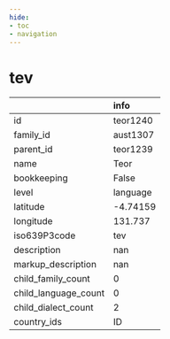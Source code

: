 ```yaml
---
hide:
- toc
- navigation
---
```

# tev
|                      | info     |
|:---------------------|:---------|
| id                   | teor1240 |
| family_id            | aust1307 |
| parent_id            | teor1239 |
| name                 | Teor     |
| bookkeeping          | False    |
| level                | language |
| latitude             | -4.74159 |
| longitude            | 131.737  |
| iso639P3code         | tev      |
| description          | nan      |
| markup_description   | nan      |
| child_family_count   | 0        |
| child_language_count | 0        |
| child_dialect_count  | 2        |
| country_ids          | ID       |